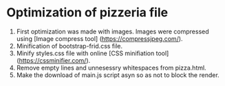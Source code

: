# Optimization of pizzeria file

1. First optimization was made with images. Images were compressed using [Image compress tool] (https://compressjpeg.com/).
2. Minification of bootstrap-frid.css file.
3. Minify styles.css file with online [CSS minifiation tool] (https://cssminifier.com/).
4. Remove empty lines and unnesessry whitespaces from pizza.html.
5. Make the download of main.js script asyn so as not to block the render.


